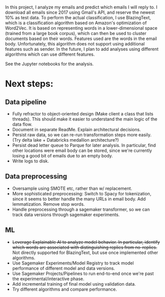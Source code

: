 In this project, I analyze my emails and predict which emails I will reply to. I download all emails since 2017 using Gmail's API, and reserve the newest 10% as test data. 
To perform the actual classification, I use BlazingText, which is a classification algorithm based on Amazon's optimization of Word2Vec. It is based on representing words in a lower-dimensional space (trained from a large book corpus), which can then be used to cluster documents based on their words. Features used are the words in the email body. Unfortunately, this algorithm does not support using additional features such as sender. In the future, I plan to add analyses using different algorithms which can use different features.

See the Jupyter notebooks for the analysis.

# Next steps:
## Data pipeline
- Fully refractor to object-oriented design (Make client a class that lists threads). This should make it easier to understand the main logic of the data flow.
- Document in separate ReadMe. Explain architectural decisions.
- Persist raw data, so we can re-run transformation steps more easily. (Try delta lake + Databricks medallion architecture?)
- Persist dead letter queue to Parque for later analysis. In particular, find other locations were email body can be stored, since we're currently losing a good bit of emails due to an empty body.
- Write logs to disk.

## Data preprocessing
- Oversample using SMOTE etc, rather than w/ replacement.
- More sophisticated preprocessing: Switch to Spacy for tokenization, since it seems to better handle the many URLs in email body. Add lemmatization. Remove stop words.
- Handle preprocessing through a sagemaker transformer, so we can track data versions through sagemaker experiments.

## ML
- ~~Leverage Explainable AI to analyze model behavior. In particular, identify which words are associated with distinguishing replies from no-replies.~~ Not directly supported for BlazingText, but use once implemented other algorithms.
- Use Sagemaker Experiments/Model Registry to track model performance of different model and data versions.
- Use Sagemaker Projects/Pipelines to run end-to-end once we're past the experimental/interactive phase.
- Add incremental training of final model using validation data.
- Try different algorithms and compare performance.